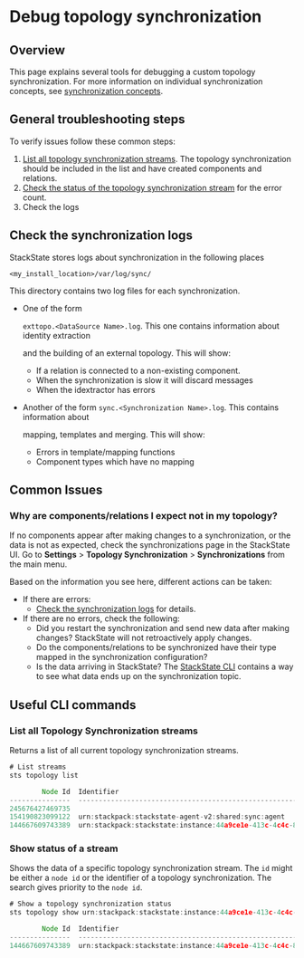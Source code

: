 # Debug topology synchronization

## Overview

This page explains several tools for debugging a custom topology synchronization. For more information on individual synchronization concepts, see [synchronization concepts](topology_synchronization.md).

## General troubleshooting steps

To verify issues follow these common steps:

1. [List all topology synchronization streams](debugging_topology_synchronization.md#list-all-topology-synchronization-streams). The topology synchronization should be included in the list and have created components and relations.
2. [Check the status of the topology synchronization stream](debugging_topology_synchronization.md#show-status-of-a-stream) for the error count. 
3. Check the logs

## Check the synchronization logs

StackState stores logs about synchronization in the following places

`<my_install_location>/var/log/sync/`

This directory contains two log files for each synchronization.

* One of the form

  `exttopo.<DataSource Name>.log`. This one contains information about identity extraction

  and the building of an external topology. This will show:

  * If a relation is connected to a non-existing component.
  * When the synchronization is slow it will discard messages
  * When the idextractor has errors

* Another of the form `sync.<Synchronization Name>.log`. This contains information about

  mapping, templates and merging. This will show:

  * Errors in template/mapping functions
  * Component types which have no mapping

## Common Issues

### Why are components/relations I expect not in my topology?

If no components appear after making changes to a synchronization, or the data is not as expected, check the synchronizations page in the StackState UI. Go to **Settings** > **Topology Synchronization** > **Synchronizations** from the main menu.

Based on the information you see here, different actions can be taken:

* If there are errors:
  * [Check the synchronization logs](#check-the-synchronization-logs) for details.
* If there are no errors, check the following:
  * Did you restart the synchronization and send new data after making changes? StackState will not retroactively apply changes.
  * Do the components/relations to be synchronized have their type mapped in the synchronization configuration?
  * Is the data arriving in StackState? The [StackState CLI](../../setup/installation/cli-install.md) contains a way to see what data ends up on the synchronization topic.

## Useful CLI commands

### List all Topology Synchronization streams

Returns a list of all current topology synchronization streams.

```javascript
# List streams
sts topology list

        Node Id  Identifier                                                                               Status      Created Components    Deleted Components    Created Relations    Deleted Relations    Errors
---------------  ---------------------------------------------------------------------------------------  --------  --------------------  --------------------  -------------------  -------------------  --------
245676427469735                                                                                           Running                      0                     0                    0                    0         0
154190823099122  urn:stackpack:stackstate-agent-v2:shared:sync:agent                                      Running                 761818                763870              1517959              1519490         0
144667609743389  urn:stackpack:stackstate:instance:44a9ce1e-413c-4c4c-819d-2095c1229dda:sync:stackstate   Running                  13599                  5496                    0                    0       329
```

### Show status of a stream 

Shows the data of a specific topology synchronization stream. The `id` might be either a `node id` or the identifier of a topology synchronization. The search gives priority to the `node id`.

```javascript
# Show a topology synchronization status
sts topology show urn:stackpack:stackstate:instance:44a9ce1e-413c-4c4c-819d-2095c1229dda:sync:stackstate

        Node Id  Identifier                                                                               Status      Created Components    Deleted Components    Created Relations    Deleted Relations    Errors
---------------  ---------------------------------------------------------------------------------------  --------  --------------------  --------------------  -------------------  -------------------  --------
144667609743389  urn:stackpack:stackstate:instance:44a9ce1e-413c-4c4c-819d-2095c1229dda:sync:stackstate   Running                  13599                  5496                    0                    0       329
```

